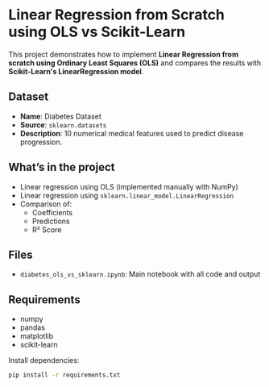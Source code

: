 # Linear Regression from Scratch using OLS vs Scikit-Learn

This project demonstrates how to implement **Linear Regression from scratch using Ordinary Least Squares (OLS)** and compares the results with **Scikit-Learn's LinearRegression model**.

## Dataset
- **Name**: Diabetes Dataset
- **Source**: `sklearn.datasets`
- **Description**: 10 numerical medical features used to predict disease progression.

## What’s in the project
- Linear regression using OLS (implemented manually with NumPy)
- Linear regression using `sklearn.linear_model.LinearRegression`
- Comparison of:
  - Coefficients
  - Predictions
  - R² Score

## Files
- `diabetes_ols_vs_sklearn.ipynb`: Main notebook with all code and output

## Requirements
- numpy  
- pandas  
- matplotlib  
- scikit-learn  

Install dependencies:
```bash
pip install -r requirements.txt
